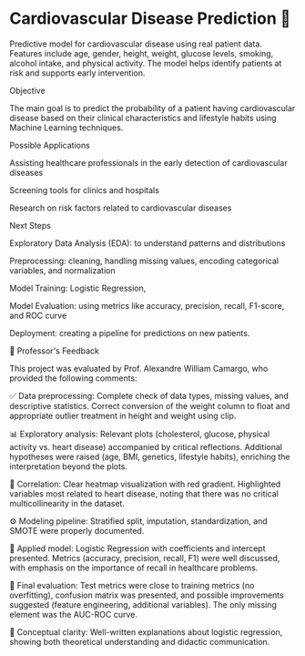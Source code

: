 
# Cardiovascular Disease Prediction 💚
Predictive model for cardiovascular disease using real patient data. Features include age, gender, height, weight, glucose levels, smoking, alcohol intake, and physical activity. The model helps identify patients at risk and supports early intervention.

Objective

The main goal is to predict the probability of a patient having cardiovascular disease based on their clinical characteristics and lifestyle habits using Machine Learning techniques.

Possible Applications

Assisting healthcare professionals in the early detection of cardiovascular diseases

Screening tools for clinics and hospitals

Research on risk factors related to cardiovascular diseases

Next Steps

Exploratory Data Analysis (EDA): to understand patterns and distributions

Preprocessing: cleaning, handling missing values, encoding categorical variables, and normalization

Model Training: Logistic Regression,

Model Evaluation: using metrics like accuracy, precision, recall, F1-score, and ROC curve

Deployment: creating a pipeline for predictions on new patients.

📌 Professor's Feedback

This project was evaluated by Prof. Alexandre William Camargo, who provided the following comments:

✅ Data preprocessing: Complete check of data types, missing values, and descriptive statistics. Correct conversion of the weight column to float and appropriate outlier treatment in height and weight using clip.

📊 Exploratory analysis: Relevant plots (cholesterol, glucose, physical activity vs. heart disease) accompanied by critical reflections. Additional hypotheses were raised (age, BMI, genetics, lifestyle habits), enriching the interpretation beyond the plots.

🔎 Correlation: Clear heatmap visualization with red gradient. Highlighted variables most related to heart disease, noting that there was no critical multicollinearity in the dataset.

⚙️ Modeling pipeline: Stratified split, imputation, standardization, and SMOTE were properly documented.

🤖 Applied model: Logistic Regression with coefficients and intercept presented. Metrics (accuracy, precision, recall, F1) were well discussed, with emphasis on the importance of recall in healthcare problems.

🧪 Final evaluation: Test metrics were close to training metrics (no overfitting), confusion matrix was presented, and possible improvements suggested (feature engineering, additional variables). The only missing element was the AUC-ROC curve.

📘 Conceptual clarity: Well-written explanations about logistic regression, showing both theoretical understanding and didactic communication.
